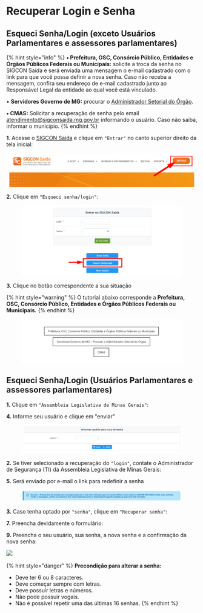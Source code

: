 # Recuperar Login e Senha

## Esqueci Senha/Login (exceto Usuários Parlamentares e assessores parlamentares)

{% hint style="info" %}
**• Prefeitura, OSC, Consórcio Público, Entidades e Órgãos Públicos Federais ou Municipais:**  solicite a troca da senha no SIGCON Saída e  será enviada uma mensagem o e-mail cadastrado com o link para que você possa definir a nova senha. Caso não receba a mensagem, confira seu endereço de e-mail cadastrado junto ao Responsável Legal da entidade ao qual você está vinculado.

• **Servidores Governo de MG:** procurar o [Administrador Setorial do Órgão](https://sigconsaida.mg.gov.br/suporte-administradores-de-seguranca/).

**• CMAS:** Solicitar a recuperação de senha pelo email [atendimento@sigconsaida.mg.gov.br](mailto:atendimento@sigconsaida.mg.gov.br) informando o usuário. Caso não saiba, informar o município.
{% endhint %}

**1**. Acesse o [SIGCON Saída](https://sigconsaida.mg.gov.br/) e clique em `"Entrar"` no canto superior direito da tela inicial:

![](<../.gitbook/assets/image (297).png>)

**2.** Clique em `"Esqueci senha/login"`:

<figure><img src="../.gitbook/assets/image (2) (3).png" alt=""><figcaption></figcaption></figure>

**3.** Clique no botão correspondente a sua situação

{% hint style="warning" %}
O tutorial abaixo corresponde a **Prefeitura, OSC, Consórcio Público, Entidades e Órgãos Públicos Federais ou Municipais.**
{% endhint %}

<figure><img src="../.gitbook/assets/image (9) (1) (1).png" alt=""><figcaption></figcaption></figure>

## Esqueci Senha/Login (Usuários Parlamentares e assessores parlamentares)

**1.** Clique em `"Assembleia Legislativa de Minas Gerais"`:

**4.** Informe seu usuário e clique em "enviar"

<figure><img src="../.gitbook/assets/image (11) (1) (1).png" alt=""><figcaption></figcaption></figure>

**2.** Se tiver selecionado a recuperação do `"login"`, contate o Administrador de Segurança (TI) da Assembleia Legislativa de Minas Gerais:

**5.** Será enviado por e-mail o link para redefinir a senha

<figure><img src="../.gitbook/assets/image (5) (2) (1).png" alt=""><figcaption></figcaption></figure>

**3.** Caso tenha optado por `"senha"`, clique em `"Recuperar senha"`:

**7.** Preencha devidamente o formulário:

**9.** Preencha o seu usuário, sua senha, a nova senha e a confirmação da nova senha:

![](../.gitbook/assets/manual\_parlamentares\_trocar-login-senha\_depois-de-receber-o-email.jpg)

{% hint style="danger" %}
**Precondição para alterar a senha:**

* Deve ter 6 ou 8 caracteres.
* Deve começar sempre com letras.
* Deve possuir letras e números.
* Não pode possuir vogais.
* Não é possível repetir uma das últimas 16 senhas.
{% endhint %}
